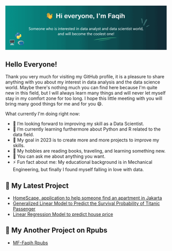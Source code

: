 ![](https://github.com/MF-Faqih/MF-Faqih/blob/main/headergif.gif)

## Hello Everyone!
Thank you very much for visiting my GitHub profile, it is a pleasure to share anything with you about my interest in data analysis and the data science world. Maybe there's nothing much you can find here because I'm quite new in this field, but I will always learn many things and will never let myself stay in my comfort zone for too long. I hope this little meeting with you will bring many good things for me and for you 😄.


What currently I'm doing right now:

- 🔭 I’m looking forward to improving my skill as a Data Scientist.
- 🌱 I’m currently learning furthermore about Python and R related to the data field.
- 🥅 My goal in 2023 is to create more and more projects to improve my skills.
- 💖 My hobbies are reading books, traveling, and learning something new.
- 💬 You can ask me about anything you want.
- ⚡ Fun fact about me: My educational background is in Mechanical Engineering, but finally I found myself falling in love with data.

## 📑 My Latest Project

- [HomeScape, application to help someone find an apartment in Jakarta](https://mffaqih.shinyapps.io/homescape/)
- [Generalized Linear Model to Predict the Survival Probability of Titanic Passenger](https://rpubs.com/MF-Faqih/GLM_Titanic)
- [Linear Regression Model to predict house price](https://rpubs.com/MF-Faqih/LM-HousePrice)

## 📑 My Another Project on Rpubs

- [MF-Faqih Rpubs](https://rpubs.com/MF-Faqih)
